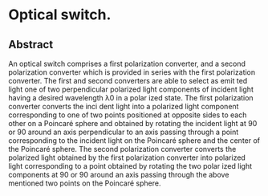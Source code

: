 # Optical switch.

## Abstract
An optical switch comprises a first polarization converter, and a second polarization converter which is provided in series with the first polarization converter. The first and second converters are able to select as emit ted light one of two perpendicular polarized light components of incident light having a desired wavelength λ0 in a polar ized state. The first polarization converter converts the inci dent light into a polarized light component corresponding to one of two points positioned at opposite sides to each other on a Poincaré sphere and obtained by rotating the incident light at 90 or 90 around an axis perpendicular to an axis passing through a point corresponding to the incident light on the Poincaré sphere and the center of the Poincaré sphere. The second polarization converter converts the polarized light obtained by the first polarization converter into polarized light corresponding to a point obtained by rotating the two polar ized light components at 90 or 90 around an axis passing through the above mentioned two points on the Poincaré sphere.